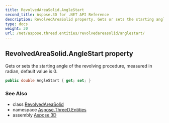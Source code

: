 ```yaml
---
title: RevolvedAreaSolid.AngleStart
second_title: Aspose.3D for .NET API Reference
description: RevolvedAreaSolid property. Gets or sets the starting angle of the revolving procedure measured in radian default value is 0
type: docs
weight: 30
url: /net/aspose.threed.entities/revolvedareasolid/anglestart/
---
```

## RevolvedAreaSolid.AngleStart property

Gets or sets the starting angle of the revolving procedure, measured in radian, default value is 0.

```csharp
public double AngleStart { get; set; }
```

### See Also

* class [RevolvedAreaSolid](../)
* namespace [Aspose.ThreeD.Entities](../../../aspose.threed.entities/)
* assembly [Aspose.3D](../../../)


